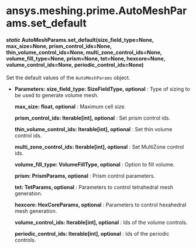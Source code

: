 # ansys.meshing.prime.AutoMeshParams.set_default



#### *static* AutoMeshParams.set_default(size_field_type=None, max_size=None, prism_control_ids=None, thin_volume_control_ids=None, multi_zone_control_ids=None, volume_fill_type=None, prism=None, tet=None, hexcore=None, volume_control_ids=None, periodic_control_ids=None)

Set the default values of the `AutoMeshParams` object.

* **Parameters:**
  **size_field_type: SizeFieldType, optional**
  : Type of sizing to be used to generate volume mesh.

  **max_size: float, optional**
  : Maximum cell size.

  **prism_control_ids: Iterable[int], optional**
  : Set prism control ids.

  **thin_volume_control_ids: Iterable[int], optional**
  : Set thin volume control ids.

  **multi_zone_control_ids: Iterable[int], optional**
  : Set MultiZone control ids.

  **volume_fill_type: VolumeFillType, optional**
  : Option to fill volume.

  **prism: PrismParams, optional**
  : Prism control parameters.

  **tet: TetParams, optional**
  : Parameters to control tetrahedral mesh generation.

  **hexcore: HexCoreParams, optional**
  : Parameters to control hexahedral mesh generation.

  **volume_control_ids: Iterable[int], optional**
  : Ids of the volume controls.

  **periodic_control_ids: Iterable[int], optional**
  : Ids of the periodic controls.

<!-- !! processed by numpydoc !! -->
